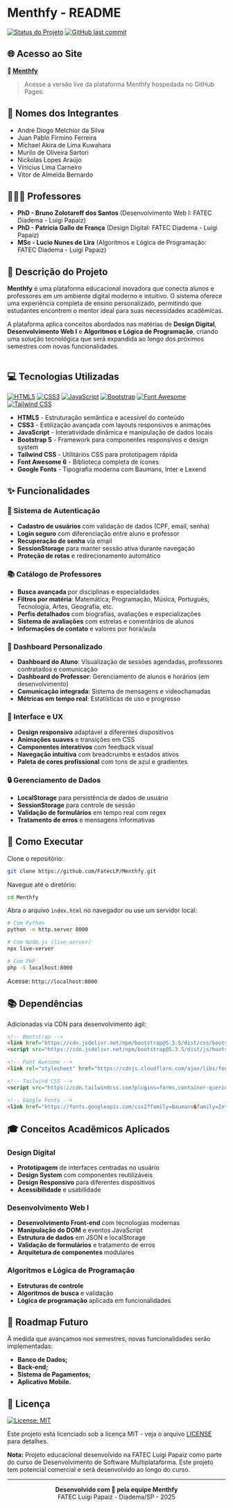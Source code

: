 # Menthfy - README

[![Status do Projeto](https://img.shields.io/badge/Status-Em%20Desenvolvimento-yellow)]()
[![GitHub last commit](https://img.shields.io/github/last-commit/FatecLP/Menthfy)]()

## 🌐 Acesso ao Site

**🔗 [Menthfy](https://fateclp.github.io/menthfy/public/)**

> Acesse a versão live da plataforma Menthfy hospedada no GitHub Pages.

## 👥 Nomes dos Integrantes
- André Diogo Melchior da Silva
- Juan Pablo Firmino Ferreira
- Michael Akira de Lima Kuwahara
- Murilo de Oliveira Sartori
- Nickolas Lopes Araújo
- Vinicius Lima Carneiro
- Vitor de Almeida Bernardo

## 👨🏻‍🏫 Professores
- **PhD - Bruno Zolotareff dos Santos** (Desenvolvimento Web I: FATEC Diadema - Luigi Papaiz)
- **PhD - Patrícia Gallo de França** (Design Digital: FATEC Diadema - Luigi Papaiz)
- **MSc - Lucio Nunes de Lira** (Algoritmos e Lógica de Programação: FATEC Diadema - Luigi Papaiz)

## 📝 Descrição do Projeto

**Menthfy** é uma plataforma educacional inovadora que conecta alunos e professores em um ambiente digital moderno e intuitivo. O sistema oferece uma experiência completa de ensino personalizado, permitindo que estudantes encontrem o mentor ideal para suas necessidades acadêmicas.

A plataforma aplica conceitos abordados nas matérias de **Design Digital**, **Desenvolvimento Web I** e **Algoritmos e Lógica de Programação**, criando uma solução tecnológica que será expandida ao longo dos próximos semestres com novas funcionalidades. <br><br>

## 💻 Tecnologias Utilizadas

[![HTML5](https://img.shields.io/badge/HTML5-E34F26?logo=html5&logoColor=white)]()
[![CSS3](https://img.shields.io/badge/-CSS3-1572B6?style=flat&logo=css3&logoColor=white)]()
[![JavaScript](https://shields.io/badge/JavaScript-F7DF1E?logo=JavaScript&logoColor=000&style=flat-square)]()
[![Bootstrap](https://img.shields.io/badge/Bootstrap-7952B3?logo=bootstrap&logoColor=white)]()
[![Font Awesome](https://img.shields.io/badge/Font_Awesome-528DD7?logo=font-awesome&logoColor=white)]()
[![Tailwind CSS](https://img.shields.io/badge/Tailwind_CSS-06B6D4?logo=tailwind-css&logoColor=white)]()

- **HTML5** - Estruturação semântica e acessível do conteúdo
- **CSS3** - Estilização avançada com layouts responsivos e animações
- **JavaScript** - Interatividade dinâmica e manipulação de dados locais
- **Bootstrap 5** - Framework para componentes responsivos e design system
- **Tailwind CSS** - Utilitários CSS para prototipagem rápida
- **Font Awesome 6** - Biblioteca completa de ícones
- **Google Fonts** - Tipografia moderna com Baumans, Inter e Lexend

## ✨ Funcionalidades

### 👤 Sistema de Autenticação
- **Cadastro de usuários** com validação de dados (CPF, email, senha)
- **Login seguro** com diferenciação entre aluno e professor
- **Recuperação de senha** via email
- **SessionStorage** para manter sessão ativa durante navegação
- **Proteção de rotas** e redirecionamento automático

### 📚 Catálogo de Professores
- **Busca avançada** por disciplinas e especialidades
- **Filtros por matéria**: Matemática, Programação, Música, Português, Tecnologia, Artes, Geografia, etc.
- **Perfis detalhados** com biografias, avaliações e especializações
- **Sistema de avaliações** com estrelas e comentários de alunos
- **Informações de contato** e valores por hora/aula

### 🎯 Dashboard Personalizado
- **Dashboard do Aluno**: Visualização de sessões agendadas, professores contratados e comunicação
- **Dashboard do Professor**: Gerenciamento de alunos e horários (em desenvolvimento)
- **Comunicação integrada**: Sistema de mensagens e videochamadas
- **Métricas em tempo real**: Estatísticas de uso e progresso

### 🎨 Interface e UX
- **Design responsivo** adaptável a diferentes dispositivos
- **Animações suaves** e transições em CSS
- **Componentes interativos** com feedback visual
- **Navegação intuitiva** com breadcrumbs e estados ativos
- **Paleta de cores profissional** com tons de azul e gradientes

### 🔒 Gerenciamento de Dados
- **LocalStorage** para persistência de dados de usuário
- **SessionStorage** para controle de sessão
- **Validação de formulários** em tempo real com regex
- **Tratamento de erros** e mensagens informativas

## 🚀 Como Executar

Clone o repositório:
```bash
git clone https://github.com/FatecLP/Menthfy.git
```

Navegue até o diretório:
```bash
cd Menthfy
```

Abra o arquivo `index.html` no navegador ou use um servidor local:
```bash
# Com Python
python -m http.server 8000

# Com Node.js (live-server)
npx live-server

# Com PHP
php -S localhost:8000
```

Acesse: `http://localhost:8000`

## 📚 Dependências

Adicionadas via CDN para desenvolvimento ágil:

```html
<!-- Bootstrap -->
<link href="https://cdn.jsdelivr.net/npm/bootstrap@5.3.5/dist/css/bootstrap.min.css" rel="stylesheet">
<script src="https://cdn.jsdelivr.net/npm/bootstrap@5.3.5/dist/js/bootstrap.bundle.min.js"></script>

<!-- Font Awesome -->
<link rel="stylesheet" href="https://cdnjs.cloudflare.com/ajax/libs/font-awesome/6.7.2/css/all.min.css">

<!-- Tailwind CSS -->
<script src="https://cdn.tailwindcss.com?plugins=forms,container-queries"></script>

<!-- Google Fonts -->
<link href="https://fonts.googleapis.com/css2?family=Baumans&family=Inter:wght@100..900&family=Lexend:wght@400;500;700;900&display=swap" rel="stylesheet">
```

## 🎓 Conceitos Acadêmicos Aplicados

### Design Digital
- **Prototipagem** de interfaces centradas no usuário
- **Design System** com componentes reutilizáveis
- **Design Responsivo** para diferentes dispositivos
- **Acessibilidade** e usabilidade

### Desenvolvimento Web I
- **Desenvolvimento Front-end** com tecnologias modernas
- **Manipulação do DOM** e eventos JavaScript
- **Estrutura de dados** em JSON e localStorage
- **Validação de formulários** e tratamento de erros
- **Arquitetura de componentes** modulares

### Algoritmos e Lógica de Programação
- **Estruturas de controle**
- **Algoritmos de busca** e validação
- **Lógica de programação** aplicada em funcionalidades

## 🔮 Roadmap Futuro

À medida que avançamos nos semestres, novas funcionalidades serão implementadas:

- **Banco de Dados;**
- **Back-end;**
- **Sistema de Pagamentos;**
- **Aplicativo Mobile.**

## 📜 Licença

[![License: MIT](https://img.shields.io/badge/License-MIT-yellow.svg)](https://opensource.org/licenses/MIT)

Este projeto está licenciado sob a licença MIT - veja o arquivo [LICENSE](LICENSE) para detalhes.

**Nota:** Projeto educacional desenvolvido na FATEC Luigi Papaiz como parte do curso de Desenvolvimento de Software Multiplataforma. Este projeto tem potencial comercial e será desenvolvido ao longo do curso.

---

<div align="center">
  <strong>Desenvolvido com 💙 pela equipe Menthfy</strong><br>
  FATEC Luigi Papaiz - Diadema/SP - 2025
</div>
